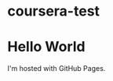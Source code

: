 # coursera-test
<!DOCTYPE html>
<html>
<body>
<h1>Hello World</h1>
<p>I'm hosted with GitHub Pages.</p>
</body>
</html>
